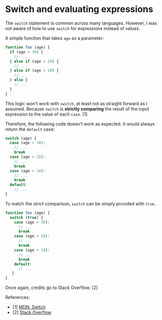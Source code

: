 # Switch and evaluating expressions

The `switch` statement is common across many languages. However, I was not
aware of how to use `switch` for expressions instead of values. 

A simple function that takes `age` as a parameter:

```javascript
function foo (age) {
  if (age > 30) {
    // ...
  } else if (age > 20) {
    // ...
  } else if (age > 10) {
    // ...
  } else {
    // ...
  }
}
```

This logic won't work with `switch`, at least not as straight forward as I
assumed. Because `switch` is __strictly comparing__ the result of the input
expression to the value of each `case`. [1]

Therefore, the following code doesn't work as expected. It would always return 
the `default` case:

```javascript
switch (age) {
  case (age > 30):
    // ...
    break
  case (age > 20):
    // ...
    break
  case (age > 10):
    // ...
    break
  default:
    // ...
}
```

To match the strict comparison, `switch` can be simply provided with `true`.

```javascript
function foo (age) {
  switch (true) {
    case (age > 30):
      // ...
      break
    case (age > 20):
      // ...
      break
    case (age > 10):
      // ...
      break
    default:
      // ...
   }
}
```

Once again, credits go to Stack Overflow. [2]

References:
- [1] [MDN: Switch](https://developer.mozilla.org/en-US/docs/Web/JavaScript/Reference/Statements/switch)
- [2] [Stack Overflow](http://stackoverflow.com/questions/3463833/expression-inside-switch-case-statement)
